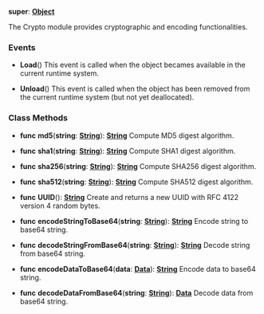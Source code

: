 **super**: **[Object](Object.md)**

The Crypto module provides cryptographic and encoding functionalities.

### Events

* **Load**()
This event is called when the object becames available in the current runtime system.

* **Unload**()
This event is called when the object has been removed from the current runtime system (but not yet deallocated).



### Class Methods

* **func** **md5**(**string**: **[String](../gravity/types.md)**): <strong>[String](../gravity/types.md)</strong> 
Compute MD5 digest algorithm.

* **func** **sha1**(**string**: **[String](../gravity/types.md)**): <strong>[String](../gravity/types.md)</strong> 
Compute SHA1 digest algorithm.

* **func** **sha256**(**string**: **[String](../gravity/types.md)**): <strong>[String](../gravity/types.md)</strong> 
Compute SHA256 digest algorithm.

* **func** **sha512**(**string**: **[String](../gravity/types.md)**): <strong>[String](../gravity/types.md)</strong> 
Compute SHA512 digest algorithm.

* **func** **UUID**(): <strong>[String](../gravity/types.md)</strong> 
Create and returns a new UUID with RFC 4122 version 4 random bytes.

* **func** **encodeStringToBase64**(**string**: **[String](../gravity/types.md)**): <strong>[String](../gravity/types.md)</strong> 
Encode string to base64 string.

* **func** **decodeStringFromBase64**(**string**: **[String](../gravity/types.md)**): <strong>[String](../gravity/types.md)</strong> 
Decode string from base64 string.

* **func** **encodeDataToBase64**(**data**: **[Data](Data.md)**): <strong>[String](../gravity/types.md)</strong> 
Encode data to base64 string.

* **func** **decodeDataFromBase64**(**string**: **[String](../gravity/types.md)**): <strong>[Data](Data.md)</strong> 
Decode data from base64 string.






